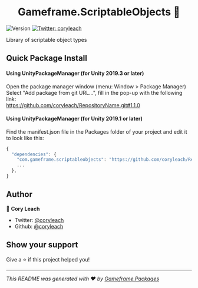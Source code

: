 <h1 align="center">Gameframe.ScriptableObjects 👋</h1>
<p>
  <img alt="Version" src="https://img.shields.io/badge/version-1.1.0-blue.svg?cacheSeconds=2592000" />
  <a href="https://twitter.com/Cory Leach">
    <img alt="Twitter: coryleach" src="https://img.shields.io/twitter/follow/coryleach.svg?style=social" target="_blank" />
  </a>
</p>

Library of scriptable object types

## Quick Package Install

#### Using UnityPackageManager (for Unity 2019.3 or later)
Open the package manager window (menu: Window > Package Manager)<br/>
Select "Add package from git URL...", fill in the pop-up with the following link:<br/>
https://github.com/coryleach/RepositoryName.git#1.1.0<br/>

#### Using UnityPackageManager (for Unity 2019.1 or later)

Find the manifest.json file in the Packages folder of your project and edit it to look like this:
```js
{
  "dependencies": {
    "com.gameframe.scriptableobjects": "https://github.com/coryleach/RepositoryName.git#1.1.0",
    ...
  },
}
```

<!-- DOC-START --><!-- DOC-END -->

## Author

👤 **Cory Leach**

* Twitter: [@coryleach](https://twitter.com/coryleach)
* Github: [@coryleach](https://github.com/coryleach)


## Show your support

Give a ⭐️ if this project helped you!

***
_This README was generated with ❤️ by [Gameframe.Packages](https://github.com/coryleach/unitypackages)_
